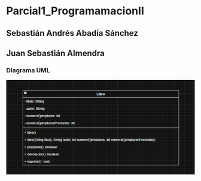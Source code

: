 # Parcial1_ProgramamacionII

## Sebastián Andrés Abadía Sánchez
## Juan Sebastián Almendra

### Diagrama UML

![Diagrama UML](Captura.PNG)